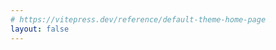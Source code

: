 ```yaml
---
# https://vitepress.dev/reference/default-theme-home-page
layout: false
---
```


<NotesList />

<script setup>
import NotesList from '../.vitepress/theme/components/NotesList.vue'
</script>